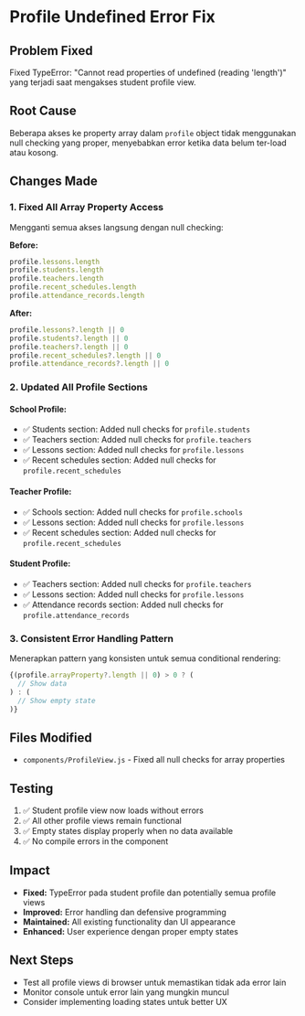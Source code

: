 # Profile Undefined Error Fix

## Problem Fixed
Fixed TypeError: "Cannot read properties of undefined (reading 'length')" yang terjadi saat mengakses student profile view.

## Root Cause
Beberapa akses ke property array dalam `profile` object tidak menggunakan null checking yang proper, menyebabkan error ketika data belum ter-load atau kosong.

## Changes Made

### 1. Fixed All Array Property Access
Mengganti semua akses langsung dengan null checking:

**Before:**
```javascript
profile.lessons.length
profile.students.length  
profile.teachers.length
profile.recent_schedules.length
profile.attendance_records.length
```

**After:**
```javascript
profile.lessons?.length || 0
profile.students?.length || 0
profile.teachers?.length || 0
profile.recent_schedules?.length || 0
profile.attendance_records?.length || 0
```

### 2. Updated All Profile Sections

#### School Profile:
- ✅ Students section: Added null checks for `profile.students`
- ✅ Teachers section: Added null checks for `profile.teachers` 
- ✅ Lessons section: Added null checks for `profile.lessons`
- ✅ Recent schedules section: Added null checks for `profile.recent_schedules`

#### Teacher Profile:
- ✅ Schools section: Added null checks for `profile.schools`
- ✅ Lessons section: Added null checks for `profile.lessons`
- ✅ Recent schedules section: Added null checks for `profile.recent_schedules`

#### Student Profile:
- ✅ Teachers section: Added null checks for `profile.teachers`
- ✅ Lessons section: Added null checks for `profile.lessons`
- ✅ Attendance records section: Added null checks for `profile.attendance_records`

### 3. Consistent Error Handling Pattern
Menerapkan pattern yang konsisten untuk semua conditional rendering:

```javascript
{(profile.arrayProperty?.length || 0) > 0 ? (
  // Show data
) : (
  // Show empty state
)}
```

## Files Modified
- `components/ProfileView.js` - Fixed all null checks for array properties

## Testing
1. ✅ Student profile view now loads without errors
2. ✅ All other profile views remain functional
3. ✅ Empty states display properly when no data available
4. ✅ No compile errors in the component

## Impact
- **Fixed:** TypeError pada student profile dan potentially semua profile views
- **Improved:** Error handling dan defensive programming
- **Maintained:** All existing functionality dan UI appearance
- **Enhanced:** User experience dengan proper empty states

## Next Steps
- Test all profile views di browser untuk memastikan tidak ada error lain
- Monitor console untuk error lain yang mungkin muncul
- Consider implementing loading states untuk better UX
